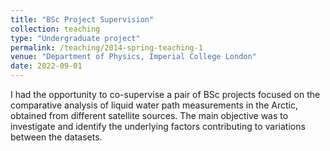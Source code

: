 ```yaml
---
title: "BSc Project Supervision"
collection: teaching
type: "Undergraduate project"
permalink: /teaching/2014-spring-teaching-1
venue: "Department of Physics, Imperial College London"
date: 2022-09-01
---
```


I had the opportunity to co-supervise a pair of BSc projects focused on the comparative analysis of liquid water path measurements in the Arctic, obtained from different satellite sources. The main objective was to investigate and identify the underlying factors contributing to variations between the datasets.
